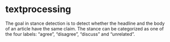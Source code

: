 # textprocessing
The goal in stance detection is to detect whether the headline and the body of an article have the same claim. 
The stance can be categorized as one of the four labels: “agree”, “disagree”, “discuss” and “unrelated”. 
